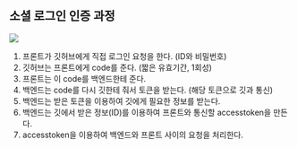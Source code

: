 ## 소셜 로그인 인증 과정

![](./images/2021-07-12-23-44-22.png)

1. 프론트가 깃허브에게 직접 로그인 요청을 한다. (ID와 비밀번호)
2. 깃허브는 프론트에게 code를 준다. (짧은 유효기간, 1회성)
3. 프론트는 이 code를 백엔드한테 준다.
4. 백엔드는 code를 다시 깃한테 줘서 토큰을 받는다. (해당 토큰으로 깃과 통신)
5. 백엔드는 받은 토큰을 이용하여 깃에게 필요한 정보를 받는다.
6. 백엔드는 깃에서 받은 정보(ID)를 이용하여 프론트와 통신할 accesstoken을 만든다.
7. accesstoken을 이용하여 백엔드와 프론트 사이의 요청을 처리한다.
